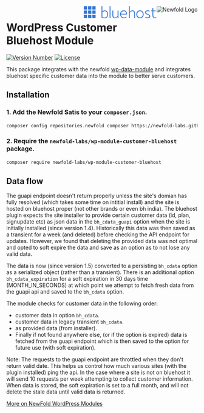 <a href="https://newfold.com/" target="_blank">
    <img src="https://newfold.com/content/experience-fragments/newfold/site-header/master/_jcr_content/root/header/logo.coreimg.svg/1621395071423/newfold-digital.svg" alt="Newfold Logo" title="Newfold Digital" align="right" 
height="42" />
</a>
<a href="https://bluehost.com/" target="_blank">
    <img src="https://github.com/bluehost/bluehost-wordpress-plugin/raw/master/static/images/logo.svg" alt="Bluehost Logo" title="Bluehost" align="right" height="32" />
</a>

# WordPress Customer Bluehost Module
[![Version Number](https://img.shields.io/github/v/release/newfold-labs/wp-module-customer-bluehost?color=21a0ed&labelColor=333333)](https://github.com/newfold/wp-module-customer-bluehost/releases)
[![License](https://img.shields.io/github/license/newfold-labs/wp-module-customer-bluehost?labelColor=333333&color=666666)](https://raw.githubusercontent.com/newfold-labs/wp-module-customer-bluehost/master/LICENSE)

This package integrates with the newfold [wp-data-module](https://github.com/newfold-labs/wp-module-data/) and integrates bluehost specific customer data into the module to better serve customers. 

## Installation

### 1. Add the Newfold Satis to your `composer.json`.

 ```bash
 composer config repositories.newfold composer https://newfold-labs.github.io/satis/
 ```

### 2. Require the `newfold-labs/wp-module-customer-bluehost` package.

 ```bash
 composer require newfold-labs/wp-module-customer-bluehost
 ```

## Data flow

The guapi endpoint doesn't return properly unless the site's domian has fully resolved (which takes some time on intitial install) and the site is hosted on bluehost proper (not other brands or even bh india). The bluehost plugin expects the site installer to provide certain customer data (id, plan, signupdate etc) as json data in the `bh_cdata_guapi` option when the site is initially installed (since version 1.4). Historically this data was then saved as a transient for a week (and deleted) before checking the API endpoint for updates. However, we found that deleting the provided data was not optimal and opted to soft expire the data and save as an option as to not lose any valid data.

The data is now (since version 1.5) converted to a persisting `bh_cdata` option as a serialized object (rather than a transient). There is an additional option `bh_cdata_expiration` for a soft expiration in 30 days time (MONTH_IN_SECONDS) at which point we attempt to fetch fresh data from the guapi api and saved to the `bh_cdata` option.

The module checks for customer data in the following order:
- customer data in option `bh_cdata`.
- customer data in legacy transient `bh_cdata`.
- as provided data (from installer).
- Finally if not found anywhere else, (or if the option is expired) data is fetched from the guapi endpoint which is then saved to the option for future use (with soft expiration).

Note: The requests to the guapi endpoint are throttled when they don't return valid date. This helps us control how much various sites (with the plugin installed) ping the api. In the case where a site is not on bluehost it will send 10 requests per week attempting to collect customer information. When data is stored, the soft expiration is set to a full month, and will not delete the stale data until valid data is returned.

[More on NewFold WordPress Modules](https://github.com/newfold-labs/wp-module-loader)